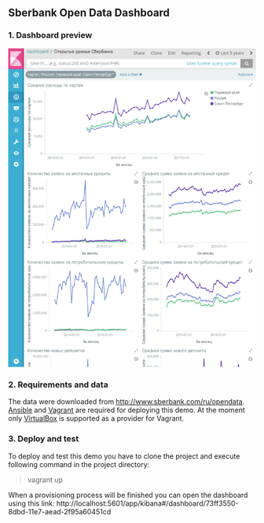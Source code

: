 ## Sberbank Open Data Dashboard

### 1. Dashboard preview

![Dashboard preview](/images/dashboard.png)


### 2. Requirements and data

The data were downloaded from http://www.sberbank.com/ru/opendata. [Ansible](https://www.ansible.com/) and [Vagrant](https://www.vagrantup.com/) are required for deploying this demo. At the moment only [VirtualBox](https://www.virtualbox.org/) is supported as a provider for Vagrant.


### 3. Deploy and test
To deploy and test this demo you have to clone the project and execute following command in the project directory:

> vagrant up

When a provisioning process will be finished you can open the dashboard using this link: http://localhost:5601/app/kibana#/dashboard/73ff3550-8dbd-11e7-aead-2f95a60451cd
